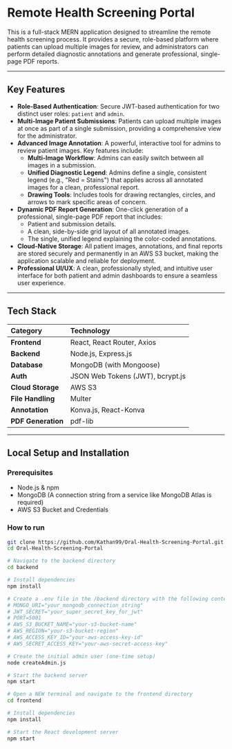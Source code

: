 # Remote Health Screening Portal

This is a full-stack MERN application designed to streamline the remote health screening process. It provides a secure, role-based platform where patients can upload multiple images for review, and administrators can perform detailed diagnostic annotations and generate professional, single-page PDF reports.

---

## Key Features

-   **Role-Based Authentication**: Secure JWT-based authentication for two distinct user roles: `patient` and `admin`.
-   **Multi-Image Patient Submissions**: Patients can upload multiple images at once as part of a single submission, providing a comprehensive view for the administrator.
-   **Advanced Image Annotation**: A powerful, interactive tool for admins to review patient images. Key features include:
    -   **Multi-Image Workflow**: Admins can easily switch between all images in a submission.
    -   **Unified Diagnostic Legend**: Admins define a single, consistent legend (e.g., "Red = Stains") that applies across all annotated images for a clean, professional report.
    -   **Drawing Tools**: Includes tools for drawing rectangles, circles, and arrows to mark specific areas of concern.
-   **Dynamic PDF Report Generation**: One-click generation of a professional, single-page PDF report that includes:
    -   Patient and submission details.
    -   A clean, side-by-side grid layout of all annotated images.
    -   The single, unified legend explaining the color-coded annotations.
-   **Cloud-Native Storage**: All patient images, annotations, and final reports are stored securely and permanently in an AWS S3 bucket, making the application scalable and reliable for deployment.
-   **Professional UI/UX**: A clean, professionally styled, and intuitive user interface for both patient and admin dashboards to ensure a seamless user experience.

---

## Tech Stack

| Category         | Technology                               |
| :--------------- | :--------------------------------------- |
| **Frontend** | React, React Router, Axios               |
| **Backend** | Node.js, Express.js                      |
| **Database** | MongoDB (with Mongoose)                  |
| **Auth** | JSON Web Tokens (JWT), bcrypt.js         |
| **Cloud Storage**| AWS S3                                   |
| **File Handling**| Multer                                   |
| **Annotation** | Konva.js, React-Konva                      |
| **PDF Generation**| pdf-lib                                  |

---

## Local Setup and Installation

### Prerequisites
-   Node.js & npm
-   MongoDB (A connection string from a service like MongoDB Atlas is required)
-   AWS S3 Bucket and Credentials

### How to run
```bash
git clone https://github.com/Kathan99/Oral-Health-Screening-Portal.git
cd Oral-Health-Screening-Portal

# Navigate to the backend directory
cd backend

# Install dependencies
npm install

# Create a .env file in the /backend directory with the following content:
# MONGO_URI="your_mongodb_connection_string"
# JWT_SECRET="your_super_secret_key_for_jwt"
# PORT=5001
# AWS_S3_BUCKET_NAME="your-s3-bucket-name"
# AWS_REGION="your-s3-bucket-region"
# AWS_ACCESS_KEY_ID="your-aws-access-key-id"
# AWS_SECRET_ACCESS_KEY="your-aws-secret-access-key"

# Create the initial admin user (one-time setup)
node createAdmin.js

# Start the backend server
npm start

# Open a NEW terminal and navigate to the frontend directory
cd frontend

# Install dependencies
npm install

# Start the React development server
npm start